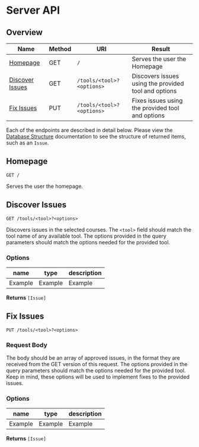 # Server API

## Overview

|Name|Method|URI|Result|
|----|------|---|------|
|[Homepage](#homepage)              |GET|`/`|Serves the user the Homepage|
|[Discover Issues](#discoverissues) |GET|`/tools/<tool>?<options>`|Discovers issues using the provided tool and options|
|[Fix Issues](#fixissues)           |PUT|`/tools/<tool>?<options>`|Fixes issues using the provided tool and options|

Each of the endpoints are described in detail below. Please view the [Database Structure](./database_structure.md) documentation to see the structure of returned items, such as an `Issue`.

<a name="homepage"></a>
## Homepage 
```
GET /
```
Serves the user the homepage.

<a name="discoverissues"></a>
## Discover Issues 
```
GET /tools/<tool>?<options>
```
Discovers issues in the selected courses. The `<tool>` field should match the tool name of any available tool. The options provided in the query parameters should match the options needed for the provided tool.

### Options
|name|type|description|
|----|----|-----------|
|Example|Example|Example|

**Returns** `[Issue]`

<a name="fixissues"></a>
## Fix Issues 
```
PUT /tools/<tool>?<options>
```
### Request Body
The body should be an array of approved issues, in the format they are received from the GET version of this request. The options provided in the query parameters should match the options needed for the provided tool. Keep in mind, these options will be used to implement fixes to the provided issues.

### Options
|name|type|description|
|----|----|-----------|
|Example|Example|Example|

**Returns** `[Issue]`
